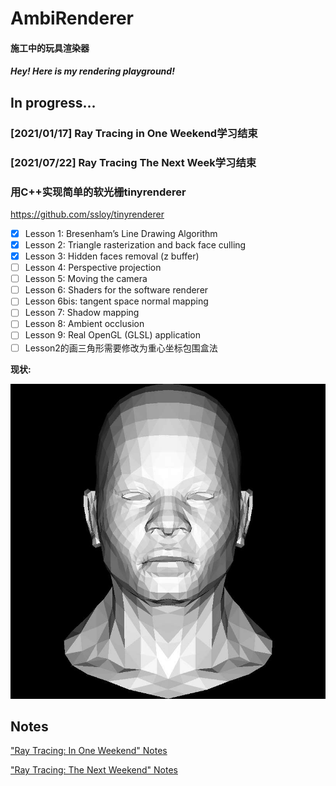 ﻿# AmbiRenderer
#### 施工中的玩具渲染器

#### *Hey! Here is my rendering playground!*

## In progress...

### [2021/01/17] Ray Tracing in One Weekend学习结束

### [2021/07/22] Ray Tracing The Next Week学习结束

### 用C++实现简单的软光栅tinyrenderer

https://github.com/ssloy/tinyrenderer

- [x] Lesson 1: Bresenham’s Line Drawing Algorithm
- [x] Lesson 2: Triangle rasterization and back face culling
- [x] Lesson 3: Hidden faces removal (z buffer)
- [ ] Lesson 4: Perspective projection
- [ ] Lesson 5: Moving the camera
- [ ] Lesson 6: Shaders for the software renderer
- [ ] Lesson 6bis: tangent space normal mapping
- [ ] Lesson 7: Shadow mapping
- [ ] Lesson 8: Ambient occlusion
- [ ] Lesson 9: Real OpenGL (GLSL) application
- [ ] Lesson2的画三角形需要修改为重心坐标包围盒法

**现状:**

![Result](./Documents/Results/tinyrenderer/Lesson3_Light.jpg)

## Notes

["Ray Tracing: In One Weekend" Notes](./Documents/Notes/Ray_Tracing_in_One_Weekend/README.md)

["Ray Tracing: The Next Weekend" Notes](./Documents/Notes/Ray_Tracing_The_Next_Week/README.md)